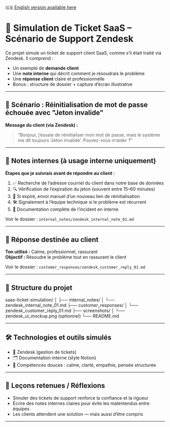 🇬🇧 [English version available here](./README.md)


# 🧪 Simulation de Ticket SaaS – Scénario de Support Zendesk

Ce projet simule un ticket de support client SaaS, comme s’il était traité via Zendesk. Il comprend :

- Un exemple de **demande client**
- Une **note interne** qui décrit comment je résoudrais le problème
- Une **réponse client** claire et professionnelle
- Bonus : structure de dossier + capture d’écran illustrative

---

## 🎯 Scénario : Réinitialisation de mot de passe échouée avec "Jeton invalide"

**Message du client (via Zendesk) :**  
> “Bonjour, j’essaie de réinitialiser mon mot de passe, mais le système me dit toujours ‘Jeton invalide’. Pouvez-vous m’aider ?”

---

## 🧠 Notes internes (à usage interne uniquement)

**Étapes que je suivrais avant de répondre au client :**

1. ✅ Recherche de l’adresse courriel du client dans notre base de données  
2. 🔍 Vérification de l’expiration du jeton (souvent entre 15–60 minutes)  
3. 🔁 Si expiré, envoi manuel d’un nouveau lien de réinitialisation  
4. 🛠 Signalement à l’équipe technique si le problème est récurrent  
5. 📝 Documentation complète de l’incident en interne

Voir le dossier : `internal_notes/zendesk_internal_note_01.md`

---

## 💬 Réponse destinée au client

**Ton utilisé :** Calme, professionnel, rassurant  
**Objectif :** Résoudre le problème tout en rassurant le client

Voir le dossier : `customer_responses/zendesk_customer_reply_01.md`

---

## 📁 Structure du projet

saas-ticket-simulation/
│
├── internal_notes/
│ └── zendesk_internal_note_01.md
├── customer_responses/
│ └── zendesk_customer_reply_01.md
├── screenshots/
│ └── zendesk_ui_mockup.png (optionnel)
└── README.md


---

## 🛠 Technologies et outils simulés

- 📨 Zendesk (gestion de tickets)  
- 🗂 Documentation interne (style Notion)  
- 🧠 Compétences douces : calme, clarté, empathie, pensée structurée  

---

## 🔄 Leçons retenues / Réflexions

- Simuler des tickets de support renforce la confiance et la rigueur  
- Écrire des notes internes claires pour évite les malentendus entre équipes  
- Les clients attendent une solution — mais aussi d’être compris

---

